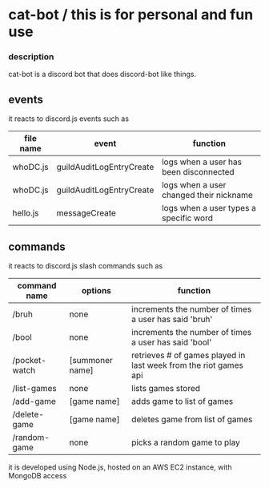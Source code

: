 # cat-bot / this is for personal and fun use

### description
cat-bot is a discord bot that does discord-bot like things. 

## events
it reacts to discord.js events such as 

  |  file name  |  event  |  function  |
  |  ------------  |  -------  |  --------  |
  |  whoDC.js  |  guildAuditLogEntryCreate  |  logs when a user has been disconnected |
  |  whoDC.js  |  guildAuditLogEntryCreate  |  logs when a user changed their nickname |
  |  hello.js  |  messageCreate  |  logs when a user types a specific word  |

## commands
it reacts to discord.js slash commands such as

  |  command name  |  options  |  function  |
  |  ------------  |  -------  |  --------  |
  |  /bruh  |  none  |  increments the number of times a user has said 'bruh' |
  |  /bool  |  none  |  increments the number of times a user has said 'bool' |
  |  /pocket-watch  |  [summoner name]  |  retrieves # of games played in last week from the riot games api  |
  |  /list-games  |  none  |  lists games stored  |
  |  /add-game  |  [game name]  |  adds game to list of games  |
  |  /delete-game  |  [game name]  | deletes game from list of games  |
  |  /random-game  |  none  | picks a random game to play  |

it is developed using Node.js, hosted on an AWS EC2 instance, with MongoDB access
